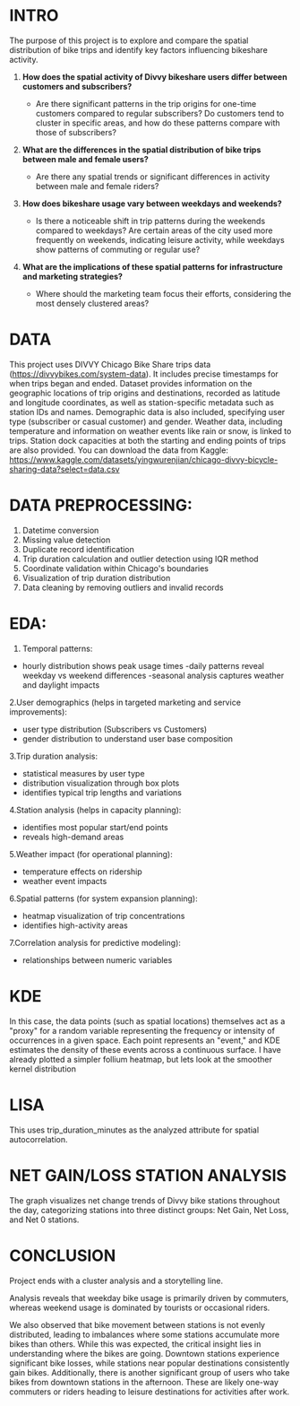 # **INTRO**

The purpose of this project is to explore and compare the spatial distribution of bike trips and identify key factors influencing bikeshare activity.
1. **How does the spatial activity of Divvy bikeshare users differ between customers and subscribers?**
   - Are there significant patterns in the trip origins for one-time customers compared to regular subscribers? Do customers tend to cluster in specific areas, and how do these patterns compare with those of subscribers?

2. **What are the differences in the spatial distribution of bike trips between male and female users?**
   - Are there any spatial trends or significant differences in activity between male and female riders?

3. **How does bikeshare usage vary between weekdays and weekends?**
   - Is there a noticeable shift in trip patterns during the weekends compared to weekdays? Are certain areas of the city used more frequently on weekends, indicating leisure activity, while weekdays show patterns of commuting or regular use?

4. **What are the implications of these spatial patterns for infrastructure and marketing strategies?**
   - Where should the marketing team focus their efforts, considering the most densely clustered areas?
  
# **DATA**

This project uses DIVVY Chicago Bike Share trips data (https://divvybikes.com/system-data). It includes precise timestamps for when trips began and ended. Dataset provides information on the geographic locations of trip origins and destinations, recorded as latitude and longitude coordinates, as well as station-specific metadata such as station IDs and names.  Demographic data is also included, specifying user type (subscriber or casual customer) and gender. Weather data, including temperature and information on weather events like rain or snow, is linked to trips. Station dock capacities at both the starting and ending points of trips are also provided.
You can download the data from Kaggle: https://www.kaggle.com/datasets/yingwurenjian/chicago-divvy-bicycle-sharing-data?select=data.csv


# **DATA PREPROCESSING:**
1. Datetime conversion
2. Missing value detection
3. Duplicate record identification
4. Trip duration calculation and outlier detection using IQR method
5. Coordinate validation within Chicago's boundaries
6. Visualization of trip duration distribution
7. Data cleaning by removing outliers and invalid records

# **EDA:**
1. Temporal patterns:
- hourly distribution shows peak usage times
-daily patterns reveal weekday vs weekend differences
-seasonal analysis captures weather and daylight impacts

2.User demographics (helps in targeted marketing and service improvements):
  - user type distribution (Subscribers vs Customers)
  - gender distribution to understand user base composition

3.Trip duration analysis:
 - statistical measures by user type
 - distribution visualization through box plots
 - identifies typical trip lengths and variations

4.Station analysis (helps in capacity planning):
- identifies most popular start/end points
- reveals high-demand areas

5.Weather impact (for operational planning):
- temperature effects on ridership
- weather event impacts

6.Spatial patterns (for system expansion planning):
- heatmap visualization of trip concentrations
- identifies high-activity areas

7.Correlation analysis for predictive modeling):
- relationships between numeric variables


# **KDE**

In this case, the data points (such as spatial locations) themselves act as a "proxy" for a random variable representing the frequency or intensity of occurrences in a given space. Each point represents an "event," and KDE estimates the density of these events across a continuous surface. I have already plotted a simpler follium heatmap, but lets look at the smoother kernel distribution


# **LISA**
This uses trip_duration_minutes as the analyzed attribute for spatial autocorrelation.


# **NET GAIN/LOSS STATION ANALYSIS**

The graph visualizes net change trends of Divvy bike stations throughout the day, categorizing stations into three distinct groups: Net Gain, Net Loss, and Net 0 stations.


# **CONCLUSION**

Project ends with a cluster analysis and a storytelling line.

Analysis reveals that weekday bike usage is primarily driven by commuters, whereas weekend usage is dominated by tourists or occasional riders.

We also observed that bike movement between stations is not evenly distributed, leading to imbalances where some stations accumulate more bikes than others. While this was expected, the critical insight lies in understanding where the bikes are going. Downtown stations experience significant bike losses, while stations near popular destinations consistently gain bikes. Additionally, there is another significant group of users who take bikes from downtown stations in the afternoon. These are likely one-way commuters or riders heading to leisure destinations for activities after work.
